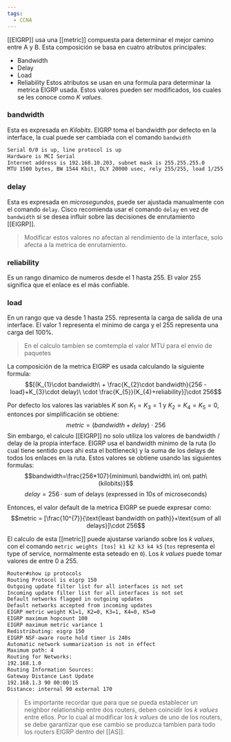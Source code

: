 ```yaml
---
tags:
  - CCNA
---
```

[[EIGRP]] usa una [[metric]] compuesta para determinar el mejor camino entre A y B. Esta composición se basa en cuatro atributos principales:
- Bandwidth
- Delay 
- Load 
- Reliability 
Estos atributos se usan en una formula para determinar la metrica EIGRP usada. Estos valores pueden ser modificados, los cuales se les conoce como _K values_. 

### bandwidth 
Esta es expresada en _Kilobits_. EIGRP toma el bandwidth por defecto en la interface, la cual puede ser cambiada con el comando `bandwidth`

``` bash
Serial 0/0 is up, line protocol is up
Hardware is MCI Serial
Internet address is 192.168.10.203, subnet mask is 255.255.255.0
MTU 1500 bytes, BW 1544 Kbit, DLY 20000 usec, rely 255/255, load 1/255
```

### delay 
Esta es expresada en _microsegundos_, puede ser ajustada manualmente con el comando `delay`. Cisco recomienda usar el comando `delay` en vez de `bandwidth` si se desea influir sobre las decisiones de enrutamiento [[EIGRP]]. 

> Modificar estos valores no afectan al rendimiento de la interface, solo afecta a la metrica de enrutamiento.

### reliability 
Es un rango dinamico de numeros desde el 1 hasta 255. El valor 255 significa que el enlace es el más confiable. 

### load 
En un rango que va desde 1 hasta 255. representa la carga de salida de una interface. El valor 1 representa el minimo de carga y el 255 representa una carga del 100%. 

> En el calculo tambien se comtempla el valor MTU para el envio de paquetes 

La composición de la metrica EIGRP es usada calculando la siguiente formula:
$$[(K_{1}\cdot bandwidth\ + \frac{K_{2}\cdot bandwidth}{256 - load}+K_{3}\cdot delay)\ \cdot \frac{K_{5}}{K_{4}+reliability}]\cdot 256$$

Por defecto los valores las variables $K$ son $K_{1}=K_{3}=1$ y $K_{2}=K_{4}=K_{5}=0$, entonces por simplificación se obtiene:
$$metric=(bandwidth +delay)\cdot 256$$
Sin embargo, el calculo [[EIGRP]] no solo utiliza los valores de bandwidth / delay de la propia interface. EIGRP usa el bandwidth minimo de la ruta (lo cual tiene sentido pues ahi esta el bottleneck) y la suma de los delays de todos los enlaces en la ruta. Estos valores se obtiene usando las siguientes formulas: 
$$bandwidth=\frac{256*107}{minimun\ bandwidth\ in\ on\ path\ (kilobits)}$$
$$delay=256\cdot \text{sum of delays (expressed in 10s of microseconds)}$$

Entonces, el valor default de la metrica EIGRP se puede expresar como:
$$metric = [\frac{10^{7}}{\text{least bandwidth on path}}+\text{sum of all delays}]\cdot 256$$

El calculo de esta [[metric]] puede ajustarse variando sobre los _k values_, con el comando `metric weights [tos] k1 k2 k3 k4 k5` (`tos` representa el type of service, normalmente esta seteado en `0`). Los _k values_ puede tomar valores de entre 0 a 255. 

``` bash
Router#show ip protocols
Routing Protocol is eigrp 150
Outgoing update filter list for all interfaces is not set
Incoming update filter list for all interfaces is not set
Default networks flagged in outgoing updates
Default networks accepted from incoming updates
EIGRP metric weight K1=1, K2=0, K3=1, K4=0, K5=0
EIGRP maximum hopcount 100
EIGRP maximum metric variance 1
Redistributing: eigrp 150
EIGRP NSF-aware route hold timer is 240s
Automatic network summarization is not in effect
Maximum path: 4
Routing for Networks:
192.168.1.0
Routing Information Sources:
Gateway Distance Last Update
192.168.1.3 90 00:00:15
Distance: internal 90 external 170
```

> Es importante recordar que para que se pueda establecer un neighbor relationship entre dos routers, deben coincidir los _k values_ entre ellos. Por lo cual al modificar los _k values_ de uno de los routers, se debe garantizar que ese cambio se produzca tambien para todo los routers EIGRP dentro del [[AS]]. 